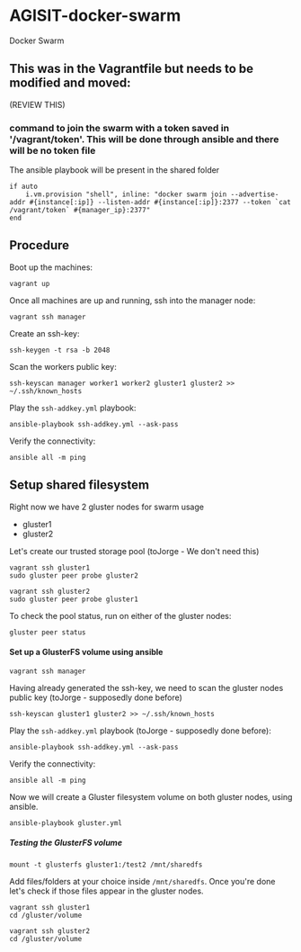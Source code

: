 # AGISIT-docker-swarm
Docker Swarm


## This was in the Vagrantfile but needs to be modified and moved:
(REVIEW THIS)
### command to join the swarm with a token saved in '/vagrant/token'. This will be done through ansible and there will be no token file
The ansible playbook will be present in the shared folder

```
if auto
    i.vm.provision "shell", inline: "docker swarm join --advertise-addr #{instance[:ip]} --listen-addr #{instance[:ip]}:2377 --token `cat /vagrant/token` #{manager_ip}:2377"
end
```

## Procedure
Boot up the machines:
```
vagrant up
```

Once all machines are up and running, ssh into the manager node:
```
vagrant ssh manager
```

Create an ssh-key:
```
ssh-keygen -t rsa -b 2048
```

Scan the workers public key:
```
ssh-keyscan manager worker1 worker2 gluster1 gluster2 >> ~/.ssh/known_hosts
```

Play the `ssh-addkey.yml` playbook:
```
ansible-playbook ssh-addkey.yml --ask-pass
```

Verify the connectivity:
```
ansible all -m ping
```


## Setup shared filesystem

Right now we have 2 gluster nodes for swarm usage
 - gluster1
 - gluster2

Let's create our trusted storage pool (toJorge - We don't need this)

```
vagrant ssh gluster1
sudo gluster peer probe gluster2
```

```
vagrant ssh gluster2
sudo gluster peer probe gluster1
```

To check the pool status, run on either of the gluster nodes:
```
gluster peer status
```

#### Set up a GlusterFS volume using ansible


```
vagrant ssh manager
```

Having already generated the ssh-key, we need to scan the gluster nodes public key (toJorge - supposedly done before)

```
ssh-keyscan gluster1 gluster2 >> ~/.ssh/known_hosts
```

Play the `ssh-addkey.yml` playbook (toJorge - supposedly done before):
```
ansible-playbook ssh-addkey.yml --ask-pass
```

Verify the connectivity:
```
ansible all -m ping
```

Now we will create a Gluster filesystem volume on both gluster nodes, using ansible.
```
ansible-playbook gluster.yml
```

##### Testing the GlusterFS volume

```
mount -t glusterfs gluster1:/test2 /mnt/sharedfs
```

Add files/folders at your choice inside `/mnt/sharedfs`. Once you're done let's check if those files appear in the gluster nodes.

```
vagrant ssh gluster1
cd /gluster/volume
```

```
vagrant ssh gluster2
cd /gluster/volume
```
